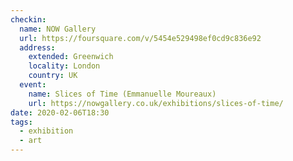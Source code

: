 ```yaml
---
checkin:
  name: NOW Gallery
  url: https://foursquare.com/v/5454e529498ef0cd9c836e92
  address:
    extended: Greenwich
    locality: London
    country: UK
  event:
    name: Slices of Time (Emmanuelle Moureaux)
    url: https://nowgallery.co.uk/exhibitions/slices-of-time/
date: 2020-02-06T18:30
tags:
  - exhibition
  - art
---
```

